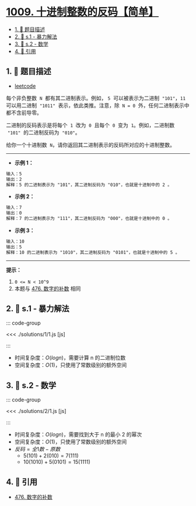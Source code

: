 # [1009. 十进制整数的反码【简单】](https://github.com/tnotesjs/TNotes.leetcode/tree/main/notes/1009.%20%E5%8D%81%E8%BF%9B%E5%88%B6%E6%95%B4%E6%95%B0%E7%9A%84%E5%8F%8D%E7%A0%81%E3%80%90%E7%AE%80%E5%8D%95%E3%80%91)

<!-- region:toc -->

- [1. 📝 题目描述](#1--题目描述)
- [2. 🎯 s.1 - 暴力解法](#2--s1---暴力解法)
- [3. 🎯 s.2 - 数学](#3--s2---数学)
- [4. 🔗 引用](#4--引用)

<!-- endregion:toc -->

## 1. 📝 题目描述

- [leetcode](https://leetcode.cn/problems/complement-of-base-10-integer/)

每个非负整数  `N`  都有其二进制表示。例如， `5`  可以被表示为二进制  `"101"`，`11` 可以用二进制  `"1011"`  表示，依此类推。注意，除  `N = 0`  外，任何二进制表示中都不含前导零。

二进制的反码表示是将每个  `1`  改为  `0`  且每个  `0`  变为  `1`。例如，二进制数  `"101"`  的二进制反码为  `"010"`。

给你一个十进制数  `N`，请你返回其二进制表示的反码所对应的十进制整数。

---

- **示例 1：**

```txt
输入：5
输出：2
解释：5 的二进制表示为 "101"，其二进制反码为 "010"，也就是十进制中的 2 。
```

- **示例 2：**

```txt
输入：7
输出：0
解释：7 的二进制表示为 "111"，其二进制反码为 "000"，也就是十进制中的 0 。
```

- **示例 3：**

```txt
输入：10
输出：5
解释：10 的二进制表示为 "1010"，其二进制反码为 "0101"，也就是十进制中的 5 。
```

---

**提示：**

1. `0 <= N < 10^9`
2. 本题与 [476. 数字的补数][1] 相同


## 2. 🎯 s.1 - 暴力解法

::: code-group

<<< ./solutions/1/1.js [js]

:::

- 时间复杂度：$O(log n)$，需要计算 n 的二进制位数
- 空间复杂度：$O(1)$，只使用了常数级别的额外空间

## 3. 🎯 s.2 - 数学

::: code-group

<<< ./solutions/2/1.js [js]

:::

- 时间复杂度：$O(log n)$，需要找到大于 n 的最小 2 的幂次
- 空间复杂度：$O(1)$，只使用了常数级别的额外空间
- $反码 = 全 1 数 - 原数$
  - $5 (101) + 2 (010) = 7 (111)$
  - $10 (1010) + 5 (0101) = 15 (1111)$

## 4. 🔗 引用

- [476. 数字的补数][1]

[1]: https://leetcode-cn.com/problems/number-complement/

